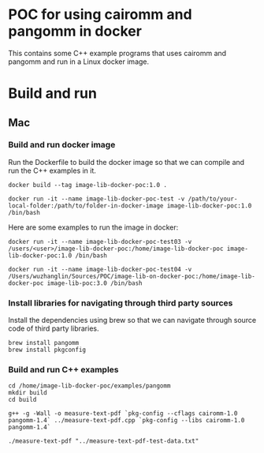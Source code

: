 # POC for using cairomm and pangomm in docker

This contains some C++ example programs that uses cairomm and pangomm and run in a Linux docker image.

# Build and run
## Mac
### Build and run docker image
Run the Dockerfile to build the docker image so that we can compile and run the C++ examples in it.
```
docker build --tag image-lib-docker-poc:1.0 .

docker run -it --name image-lib-docker-poc-test -v /path/to/your-local-folder:/path/to/folder-in-docker-image image-lib-docker-poc:1.0 /bin/bash
```

Here are some examples to run the image in docker:
```
docker run -it --name image-lib-docker-poc-test03 -v /users/<user>/image-lib-docker-poc:/home/image-lib-docker-poc image-lib-docker-poc:1.0 /bin/bash

docker run -it --name image-lib-docker-poc-test04 -v /Users/wuzhanglin/Sources/POC/image-lib-on-docker-poc:/home/image-lib-docker-poc image-lib-poc:3.0 /bin/bash
```

### Install libraries for navigating through third party sources
Install the dependencies using brew so that we can navigate through source code of third party libraries.
```
brew install pangomm
brew install pkgconfig
```

### Build and run C++ examples
```
cd /home/image-lib-docker-poc/examples/pangomm
mkdir build
cd build

g++ -g -Wall -o measure-text-pdf `pkg-config --cflags cairomm-1.0 pangomm-1.4` ../measure-text-pdf.cpp `pkg-config --libs cairomm-1.0 pangomm-1.4`

./measure-text-pdf "../measure-text-pdf-test-data.txt"
```